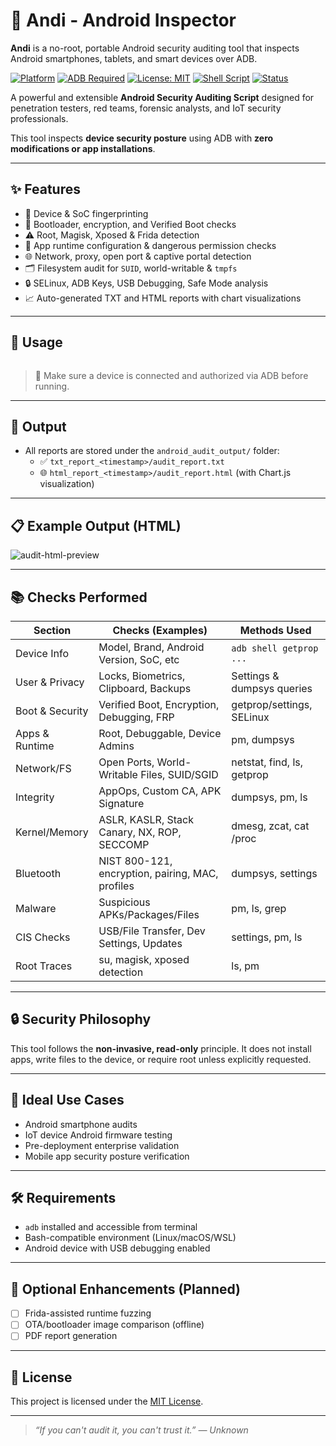 # 🤖 Andi - Android Inspector 

**Andi** is a no-root, portable Android security auditing tool that inspects Android smartphones, tablets, and smart devices over ADB.

[![Platform](https://img.shields.io/badge/platform-Android-blue)](https://developer.android.com/)
[![ADB Required](https://img.shields.io/badge/ADB-Required-green)](https://developer.android.com/studio/command-line/adb)
[![License: MIT](https://img.shields.io/badge/license-MIT-blue.svg)](LICENSE)
[![Shell Script](https://img.shields.io/badge/language-Bash-lightgrey)](https://www.gnu.org/software/bash/)
[![Status](https://img.shields.io/badge/status-Production--Ready-brightgreen)]()

A powerful and extensible **Android Security Auditing Script** designed for penetration testers, red teams, forensic analysts, and IoT security professionals.

This tool inspects **device security posture** using ADB with **zero modifications or app installations**.

---

## ✨ Features

- 📱 Device & SoC fingerprinting
- 🔐 Bootloader, encryption, and Verified Boot checks
- ⚠️ Root, Magisk, Xposed & Frida detection
- 🧠 App runtime configuration & dangerous permission checks
- 🌐 Network, proxy, open port & captive portal detection
- 🗂️ Filesystem audit for `SUID`, world-writable & `tmpfs`
- 🔒 SELinux, ADB Keys, USB Debugging, Safe Mode analysis
- 📈 Auto-generated TXT and HTML reports with chart visualizations

---

## 🚀 Usage

```bash

```

> 🔌 Make sure a device is connected and authorized via ADB before running.

---

## 📂 Output

- All reports are stored under the `android_audit_output/` folder:
  - ✅ `txt_report_<timestamp>/audit_report.txt`
  - 🌐 `html_report_<timestamp>/audit_report.html` (with Chart.js visualization)

---

## 📋 Example Output (HTML)

![audit-html-preview](https://i.imgur.com/XvW7qJd.png)

---

## 📚 Checks Performed

| Section         | Checks (Examples)                                | Methods Used               |
| --------------- | ------------------------------------------------ | -------------------------- |
| Device Info     | Model, Brand, Android Version, SoC, etc          | `adb shell getprop ...`    |
| User & Privacy  | Locks, Biometrics, Clipboard, Backups            | Settings & dumpsys queries |
| Boot & Security | Verified Boot, Encryption, Debugging, FRP        | getprop/settings, SELinux  |
| Apps & Runtime  | Root, Debuggable, Device Admins                  | pm, dumpsys                |
| Network/FS      | Open Ports, World-Writable Files, SUID/SGID      | netstat, find, ls, getprop |
| Integrity       | AppOps, Custom CA, APK Signature                 | dumpsys, pm, ls            |
| Kernel/Memory   | ASLR, KASLR, Stack Canary, NX, ROP, SECCOMP      | dmesg, zcat, cat /proc     |
| Bluetooth       | NIST 800-121, encryption, pairing, MAC, profiles | dumpsys, settings          |
| Malware         | Suspicious APKs/Packages/Files                   | pm, ls, grep               |
| CIS Checks      | USB/File Transfer, Dev Settings, Updates         | settings, pm, ls           |
| Root Traces     | su, magisk, xposed detection                     | ls, pm                     |


---

## 🔒 Security Philosophy

This tool follows the **non-invasive, read-only** principle. It does not install apps, write files to the device, or require root unless explicitly requested.

---

## 🧠 Ideal Use Cases

- Android smartphone audits
- IoT device Android firmware testing
- Pre-deployment enterprise validation
- Mobile app security posture verification

---

## 🛠 Requirements

- `adb` installed and accessible from terminal
- Bash-compatible environment (Linux/macOS/WSL)
- Android device with USB debugging enabled

---

## 🧩 Optional Enhancements (Planned)

- [ ] Frida-assisted runtime fuzzing
- [ ] OTA/bootloader image comparison (offline)
- [ ] PDF report generation

---

## 📄 License

This project is licensed under the [MIT License](LICENSE).

---

> _“If you can't audit it, you can't trust it.” — Unknown_
